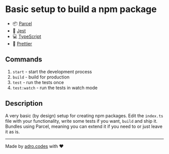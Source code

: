 # Basic setup to build a npm package

- 📦 [Parcel](https://parceljs.org/)
- 📝 [Jest](https://jestjs.io/)
- 💻 [TypeScript](https://www.typescriptlang.org/)
- 💅 [Prettier](https://prettier.io/)

## Commands

1. `start` - start the development process
2. `build` - build for production
3. `test` - run the tests once
4. `test:watch` - run the tests in watch mode

## Description

A very basic (by design) setup for creating npm packages. Edit the `index.ts` file with your functionality, write some tests if you want, `build` and ship it. Bundles using Parcel, meaning you can extend it if you need to or just leave it as is.

---

Made by [adro.codes](https://github.com/HurricaneInteractive) with ❤️
